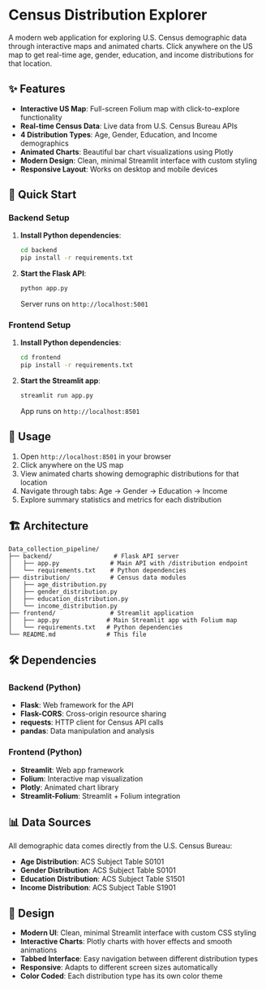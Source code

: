 # Census Distribution Explorer

A modern web application for exploring U.S. Census demographic data through interactive maps and animated charts. Click anywhere on the US map to get real-time age, gender, education, and income distributions for that location.

## ✨ Features

- **Interactive US Map**: Full-screen Folium map with click-to-explore functionality
- **Real-time Census Data**: Live data from U.S. Census Bureau APIs
- **4 Distribution Types**: Age, Gender, Education, and Income demographics
- **Animated Charts**: Beautiful bar chart visualizations using Plotly
- **Modern Design**: Clean, minimal Streamlit interface with custom styling
- **Responsive Layout**: Works on desktop and mobile devices

## 🚀 Quick Start

### Backend Setup

1. **Install Python dependencies**:
   ```bash
   cd backend
   pip install -r requirements.txt
   ```

2. **Start the Flask API**:
   ```bash
   python app.py
   ```
   Server runs on `http://localhost:5001`

### Frontend Setup

1. **Install Python dependencies**:
   ```bash
   cd frontend
   pip install -r requirements.txt
   ```

2. **Start the Streamlit app**:
   ```bash
   streamlit run app.py
   ```
   App runs on `http://localhost:8501`

## 📱 Usage

1. Open `http://localhost:8501` in your browser
2. Click anywhere on the US map
3. View animated charts showing demographic distributions for that location
4. Navigate through tabs: Age → Gender → Education → Income
5. Explore summary statistics and metrics for each distribution

## 🏗️ Architecture

```
Data_collection_pipeline/
├── backend/                 # Flask API server
│   ├── app.py              # Main API with /distribution endpoint
│   └── requirements.txt    # Python dependencies
├── distribution/           # Census data modules
│   ├── age_distribution.py
│   ├── gender_distribution.py
│   ├── education_distribution.py
│   └── income_distribution.py
├── frontend/               # Streamlit application
│   ├── app.py             # Main Streamlit app with Folium map
│   └── requirements.txt   # Python dependencies
└── README.md              # This file
```

## 🛠️ Dependencies

### Backend (Python)
- **Flask**: Web framework for the API
- **Flask-CORS**: Cross-origin resource sharing
- **requests**: HTTP client for Census API calls
- **pandas**: Data manipulation and analysis

### Frontend (Python)
- **Streamlit**: Web app framework
- **Folium**: Interactive map visualization
- **Plotly**: Animated chart library
- **Streamlit-Folium**: Streamlit + Folium integration

## 📊 Data Sources

All demographic data comes directly from the U.S. Census Bureau:
- **Age Distribution**: ACS Subject Table S0101
- **Gender Distribution**: ACS Subject Table S0101
- **Education Distribution**: ACS Subject Table S1501
- **Income Distribution**: ACS Subject Table S1901

## 🎨 Design

- **Modern UI**: Clean, minimal Streamlit interface with custom CSS styling
- **Interactive Charts**: Plotly charts with hover effects and smooth animations
- **Tabbed Interface**: Easy navigation between different distribution types
- **Responsive**: Adapts to different screen sizes automatically
- **Color Coded**: Each distribution type has its own color theme